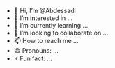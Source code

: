 - 👋 Hi, I’m @Abdessadi
- 👀 I’m interested in ...
- 🌱 I’m currently learning ...
- 💞️ I’m looking to collaborate on ...
- 📫 How to reach me ...
- 😄 Pronouns: ...
- ⚡ Fun fact: ...

<!---
Abdessadi/Abdessadi is a ✨ special ✨ repository because its `README.md` (this file) appears on your GitHub profile.
You can click the Preview link to take a look at your changes.
--->
